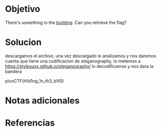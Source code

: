 # Objetivo

There's something in the [building](https://jupiter.challenges.picoctf.org/static/011955b303f293d60c8116e6a4c5c84f/buildings.png). Can you retrieve the flag?

# Solucion

descargamos el archivo, una vez descargado lo analizamos y nos daremos cuenta que tiene una codificacion de steganography, lo metemos a https://stylesuxx.github.io/steganography/ lo decodificamos y nos dara la bandera

picoCTF{h1d1ng_1n_th3_b1t5}
# Notas adicionales

# Referencias